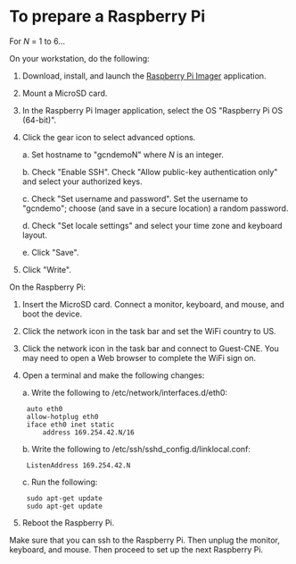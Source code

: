 # To prepare a Raspberry Pi

For _N_ = 1 to 6...

On your workstation, do the following:

1. Download, install, and launch the [Raspberry Pi Imager](https://www.raspberrypi.com/software/) application.

2. Mount a MicroSD card.

3. In the Raspberry Pi Imager application, select the OS "Raspberry Pi OS (64-bit)".

4. Click the gear icon to select advanced options.

    a. Set hostname to "gcndemoN" where _N_ is an integer.

    b. Check "Enable SSH". Check "Allow public-key authentication only" and select your authorized keys.

    c. Check "Set username and password". Set the username to "gcndemo"; choose (and save in a secure location) a random password.

    d. Check "Set locale settings" and select your time zone and keyboard layout.

    e. Click "Save".

5. Click "Write".

On the Raspberry Pi:

1. Insert the MicroSD card. Connect a monitor, keyboard, and mouse, and boot the device.

2. Click the network icon in the task bar and set the WiFi country to US.

3. Click the network icon in the task bar and connect to Guest-CNE. You may need to open a Web browser to complete the WiFi sign on.

4. Open a terminal and make the following changes:

    a. Write the following to /etc/network/interfaces.d/eth0:

        auto eth0
        allow-hotplug eth0
        iface eth0 inet static
            address 169.254.42.N/16

    b. Write the following to /etc/ssh/sshd_config.d/linklocal.conf:

        ListenAddress 169.254.42.N

    c. Run the following:

        sudo apt-get update
        sudo apt-get update

5. Reboot the Raspberry Pi.

Make sure that you can ssh to the Raspberry Pi. Then unplug the monitor, keyboard, and mouse. Then proceed to set up the next Raspberry Pi.
